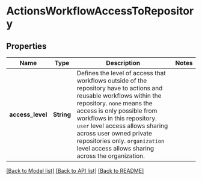 # ActionsWorkflowAccessToRepository

## Properties

Name | Type | Description | Notes
------------ | ------------- | ------------- | -------------
**access_level** | **String** | Defines the level of access that workflows outside of the repository have to actions and reusable workflows within the repository.  `none` means the access is only possible from workflows in this repository. `user` level access allows sharing across user owned private repositories only. `organization` level access allows sharing across the organization. | 

[[Back to Model list]](../README.md#documentation-for-models) [[Back to API list]](../README.md#documentation-for-api-endpoints) [[Back to README]](../README.md)


